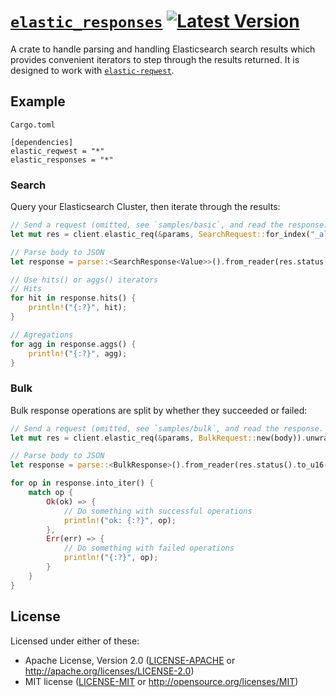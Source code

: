# [`elastic_responses`](https://docs.rs/elastic_responses/*/elastic_responses/) [![Latest Version](https://img.shields.io/crates/v/elastic_responses.svg)](https://crates.io/crates/elastic_responses)

A crate to handle parsing and handling Elasticsearch search results which provides convenient iterators to step through the results returned. It is designed to work with [`elastic-reqwest`](https://github.com/elastic-rs/elastic-reqwest/).

## Example
 
`Cargo.toml`
```
[dependencies]
elastic_reqwest = "*"
elastic_responses = "*" 
```

### Search

Query your Elasticsearch Cluster, then iterate through the results:

```rust
// Send a request (omitted, see `samples/basic`, and read the response.
let mut res = client.elastic_req(&params, SearchRequest::for_index("_all", body)).unwrap();

// Parse body to JSON
let response = parse::<SearchResponse<Value>>().from_reader(res.status().to_u16(), res).unwrap();

// Use hits() or aggs() iterators
// Hits
for hit in response.hits() {
    println!("{:?}", hit);
}

// Agregations
for agg in response.aggs() {
    println!("{:?}", agg);
}
```

### Bulk

Bulk response operations are split by whether they succeeded or failed:

```rust
// Send a request (omitted, see `samples/bulk`, and read the response.
let mut res = client.elastic_req(&params, BulkRequest::new(body)).unwrap();

// Parse body to JSON
let response = parse::<BulkResponse>().from_reader(res.status().to_u16(), res).unwrap();

for op in response.into_iter() {
    match op {
        Ok(ok) => {
            // Do something with successful operations
            println!("ok: {:?}", op);
        },
        Err(err) => {
            // Do something with failed operations
            println!("{:?}", op);
        }
    }
}
```
 
## License

Licensed under either of these:
 
- Apache License, Version 2.0 ([LICENSE-APACHE](LICENSE-APACHE) or http://apache.org/licenses/LICENSE-2.0)
- MIT license ([LICENSE-MIT](LICENSE-MIT) or http://opensource.org/licenses/MIT)

